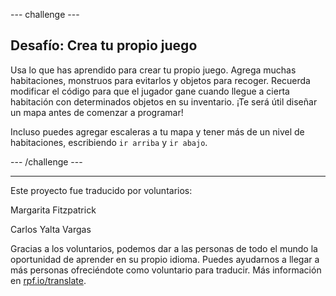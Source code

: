 --- challenge ---

## Desafío: Crea tu propio juego

Usa lo que has aprendido para crear tu propio juego. Agrega muchas habitaciones, monstruos para evitarlos y objetos para recoger. Recuerda modificar el código para que el jugador gane cuando llegue a cierta habitación con determinados objetos en su inventario. ¡Te será útil diseñar un mapa antes de comenzar a programar!

Incluso puedes agregar escaleras a tu mapa y tener más de un nivel de habitaciones, escribiendo `ir arriba` y `ir abajo`.

--- /challenge ---


***
Este proyecto fue traducido por voluntarios:

Margarita Fitzpatrick

Carlos Yalta Vargas

Gracias a los voluntarios, podemos dar a las personas de todo el mundo la oportunidad de aprender en su propio idioma. Puedes ayudarnos a llegar a más personas ofreciéndote como voluntario para traducir. Más información en [rpf.io/translate](https://rpf.io/translate).